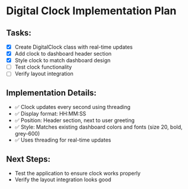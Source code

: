 # Digital Clock Implementation Plan

## Tasks:
- [x] Create DigitalClock class with real-time updates
- [x] Add clock to dashboard header section
- [x] Style clock to match dashboard design
- [ ] Test clock functionality
- [ ] Verify layout integration

## Implementation Details:
- ✅ Clock updates every second using threading
- ✅ Display format: HH:MM:SS
- ✅ Position: Header section, next to user greeting
- ✅ Style: Matches existing dashboard colors and fonts (size 20, bold, grey-600)
- ✅ Uses threading for real-time updates

## Next Steps:
- Test the application to ensure clock works properly
- Verify the layout integration looks good
